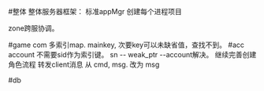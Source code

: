 
#整体
整体服务器框架：
标准appMgr
创建每个进程项目

zone跨服协调。

#game com
	多索引map. mainkey, 次要key可以未缺省值，查找不到。
#acc
	account 不需要sid作为索引键。 sn -- weak_ptr --account解决。
	继续完善创建角色流程
	转发client消息 从 cmd, msg. 改为 msg

#db

